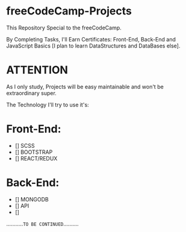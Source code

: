 # freeCodeCamp-Projects

This Repository Special to the freeCodeCamp. 

By Completing Tasks, I'll Earn Certificates: Front-End, Back-End and JavaScript Basics [I plan to learn DataStructures and DataBases else].

# ATTENTION

As I only study, Projects will be easy maintainable and won't be extraordinary super.

The Technology I'll try to use it's:
# Front-End:
- [] SCSS
- [] BOOTSTRAP
- [] REACT/REDUX

# Back-End:
- [] MONGODB
- [] API
- [] 

...........`TO BE CONTINUED`.......... 


